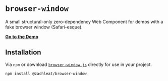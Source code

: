 # `browser-window`

A small structural-only zero-dependency Web Component for demos with a fake browser window (Safari-esque).

[**Go to the Demo**](https://zachleat.github.io/browser-window/demo.html)

## Installation

Via `npm` or download [`browser-window.js`](./browser-window.js) directly for use in your project.

```sh
npm install @zachleat/browser-window
```